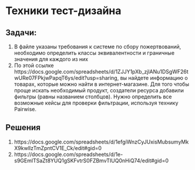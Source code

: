 # Техники тест-дизайна
## Задачи:
<ol>
  <li>В файле указаны требования к системе по сбору пожертвований, необходимо определить классы эквивалентности и граничные значения для каждого из них</li>
 <li> По этой ссылке https://docs.google.com/spreadsheets/d/1ZJJY1pXb_zjlANu1DSgWF26twURe07FPkjwPapqT6ys/edit?usp=sharing, вы найдете информацию о товарах, которые можно найти в интернет-магазине. Для того чтобы проще искать необходимый продукт, создатели ресурса добавили фильтры (равны названием столбцов).
Нужно определить все возможные кейсы для проверки фильтрации, используя технику Pairwise. </li>
</ol>


## Решения
<ol>
 <li> https://docs.google.com/spreadsheets/d/1efgiWnzCyJUxisMubsumyMkX9kwlIzTmZpntCV1E_Ck/edit#gid=0</li>
 <li> https://docs.google.com/spreadsheets/d/1e-s9GEmlTSaZt8YUQ1gSKFvtrS0FZBmvTIUQ0nHiQ74/edit#gid=0</li>
</ol>
